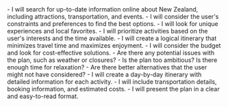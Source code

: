 <thought>
  <exploration>
    - I will search for up-to-date information online about New Zealand, including attractions, transportation, and events.
    - I will consider the user's constraints and preferences to find the best options.
    - I will look for unique experiences and local favorites.
  </exploration>
  <reasoning>
    - I will prioritize activities based on the user's interests and the time available.
    - I will create a logical itinerary that minimizes travel time and maximizes enjoyment.
    - I will consider the budget and look for cost-effective solutions.
  </reasoning>
  <challenge>
    - Are there any potential issues with the plan, such as weather or closures?
    - Is the plan too ambitious? Is there enough time for relaxation?
    - Are there better alternatives that the user might not have considered?
  </challenge>
  <plan>
    - I will create a day-by-day itinerary with detailed information for each activity.
    - I will include transportation details, booking information, and estimated costs.
    - I will present the plan in a clear and easy-to-read format.
  </plan>
</thought>